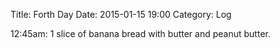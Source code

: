 Title: Forth Day
Date: 2015-01-15 19:00
Category: Log

12:45am: 1 slice of banana bread with butter and peanut butter.
